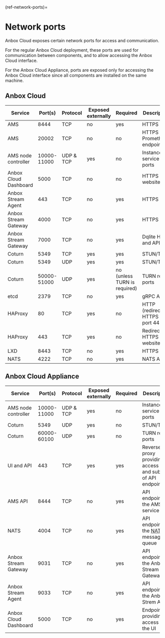 (ref-network-ports)=
# Network ports

Anbox Cloud exposes certain network ports for access and communication.

For the regular Anbox Cloud deployment, these ports are used for communication between components, and to allow accessing the Anbox Cloud interface.

For the Anbox Cloud Appliance, ports are exposed only for accessing the Anbox Cloud interface since all components are installed on the same machine.

## Anbox Cloud

| Service               | Port(s)     | Protocol  | Exposed externally | Required                     | Description                           |
|-----------------------|-------------|-----------|--------------------|------------------------------|---------------------------------------|
| AMS                   | 8444        | TCP       | no                 | yes                          | HTTPS API                             |
| AMS                   | 20002       | TCP       | no                 | no                           | HTTPS Prometheus endpoint             |
| AMS node controller   | 10000-11000 | UDP & TCP | yes                | no                           | Instance service ports                |
| Anbox Cloud Dashboard | 5000        | TCP       | no                 | no                           | HTTPS website                         |
| Anbox Stream Agent    | 443         | TCP       | no                 | yes                          | HTTPS API                             |
| Anbox Stream Gateway  | 4000        | TCP       | no                 | yes                          | HTTPS API                             |
| Anbox Stream Gateway  | 7000        | TCP       | no                 | yes                          | Dqlite HA and API                     |
| Coturn                | 5349        | TCP       | yes                | yes                          | STUN/TURN                             |
| Coturn                | 5349        | UDP       | yes                | yes                          | STUN/TURN                             |
| Coturn                | 50000-51000 | UDP       | yes                | no (unless TURN is required) | TURN relay ports                      |
| etcd                  | 2379        | TCP       | no                 | yes                          | gRPC API                              |
| HAProxy               | 80          | TCP       | yes                | no                           | HTTP (redirects to HTTPS on port 443) |
| HAProxy               | 443         | TCP       | yes                | no                           | Redirects to HTTPS website            |
| LXD                   | 8443        | TCP       | no                 | yes                          | HTTPS API                             |
| NATS                  | 4222        | TCP       | no                 | yes                          | NATS API                              |

## Anbox Cloud Appliance

| Service               | Port(s)     | Protocol  | Exposed externally | Required | Description                            |
|-----------------------|-------------|-----------|--------------------|----------|----------------------------------------|
| AMS node controller   | 10000-11000 | UDP & TCP | yes                | no       | Instance service ports                 |
| Coturn                | 5349        | UDP       | yes                | no       | STUN/TURN                              |
| Coturn                | 60000-60100 | UDP       | yes                | no       | TURN relay ports                       |
| UI and API            | 443         | TCP       | yes                | yes      | Reverse proxy providing access to UI and subset of API endpoints |
| AMS API               | 8444        | TCP       | no                 | yes      | API endpoint for the AMS service       |
| NATS                  | 4004        | TCP       | no                 | yes      | API endpoint for the [NATS](https://nats.io) message queue |
| Anbox Stream Gateway  | 9031        | TCP       | no                 | yes      | API endpoint for the Anbox Stream Gateway |
| Anbox Stream Agent    | 9033        | TCP       | no                 | yes      | API endpoint for the Anbox Strem Agent |
| Anbox Cloud Dashboard | 5000        | TCP       | no                 | yes      | Endpoint providing access to the UI    |
